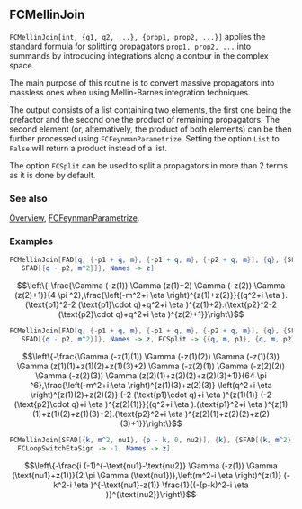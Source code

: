 ## FCMellinJoin

`FCMellinJoin[int, {q1, q2, ...}, {prop1, prop2, ...}]` applies the standard formula for splitting propagators `prop1, prop2, ...` into summands by introducing integrations along a contour in the complex space.

The main purpose of this routine is to convert massive propagators into massless ones when using Mellin-Barnes integration techniques.

The output consists of a list containing two elements, the first one being the prefactor and the second one the product of remaining propagators. The second element (or, alternatively, the product of both elements) can be then further processed using `FCFeynmanParametrize`. Setting the option `List` to `False` will return a product instead of a list.

The option `FCSplit` can be used to split a propagators in more than 2 terms as it is done by default.

### See also

[Overview](Extra/FeynCalc.md), [FCFeynmanParametrize](FCFeynmanParametrize.md).

### Examples

```mathematica
FCMellinJoin[FAD[q, {-p1 + q, m}, {-p1 + q, m}, {-p2 + q, m}], {q}, {SFAD[{q - p1, m^2}], 
   SFAD[{q - p2, m^2}]}, Names -> z]
```

$$\left\{-\frac{\Gamma (-z(1)) \Gamma (z(1)+2) \Gamma (-z(2)) \Gamma (z(2)+1)}{4 \pi ^2},\frac{\left(-m^2+i \eta \right)^{z(1)+z(2)}}{(q^2+i \eta ).(\text{p1}^2-2 (\text{p1}\cdot q)+q^2+i \eta )^{z(1)+2}.(\text{p2}^2-2 (\text{p2}\cdot q)+q^2+i \eta )^{z(2)+1}}\right\}$$

```mathematica
FCMellinJoin[FAD[q, {-p1 + q, m}, {-p1 + q, m}, {-p2 + q, m}], {q}, {SFAD[{q - p1, m^2}], 
   SFAD[{q - p2, m^2}]}, Names -> z, FCSplit -> {{q, m, p1}, {q, m, p2}}]
```

$$\left\{-\frac{\Gamma (-z(1)(1)) \Gamma (-z(1)(2)) \Gamma (-z(1)(3)) \Gamma (z(1)(1)+z(1)(2)+z(1)(3)+2) \Gamma (-z(2)(1)) \Gamma (-z(2)(2)) \Gamma (-z(2)(3)) \Gamma (z(2)(1)+z(2)(2)+z(2)(3)+1)}{64 \pi ^6},\frac{\left(-m^2+i \eta \right)^{z(1)(3)+z(2)(3)} \left(q^2+i \eta \right)^{z(1)(2)+z(2)(2)} (-2 (\text{p1}\cdot q)+i \eta )^{z(1)(1)} (-2 (\text{p2}\cdot q)+i \eta )^{z(2)(1)}}{(q^2+i \eta ).(\text{p1}^2+i \eta )^{z(1)(1)+z(1)(2)+z(1)(3)+2}.(\text{p2}^2+i \eta )^{z(2)(1)+z(2)(2)+z(2)(3)+1}}\right\}$$

```mathematica
FCMellinJoin[SFAD[{k, m^2, nu1}, {p - k, 0, nu2}], {k}, {SFAD[{k, m^2}]}, 
  FCLoopSwitchEtaSign -> -1, Names -> z]
```

$$\left\{-\frac{i (-1)^{-\text{nu1}-\text{nu2}} \Gamma (-z(1)) \Gamma (\text{nu1}+z(1))}{2 \pi  \Gamma (\text{nu1})},\left(m^2-i \eta \right)^{z(1)} (-k^2-i \eta )^{-\text{nu1}-z(1)} \frac{1}{(-(p-k)^2-i \eta )}^{\text{nu2}}\right\}$$